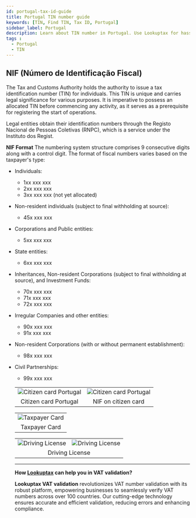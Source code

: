 ```yaml
---
id: portugal-tax-id-guide
title: Portugal TIN number guide
keywords: [TIN, Find TIN, Tax ID, Portugal]
sidebar_label: Portugal
description: Learn about TIN number in Portugal. Use Lookuptax for hassle-free tax id validation in Portugal and other 100+ countries
tags : 
  - Portugal
  - TIN
---
```


## NIF (Número de Identificação Fiscal)
The Tax and Customs Authority holds the authority to issue a tax identification number (TIN) for individuals. This TIN is unique and carries legal significance for various purposes. It is imperative to possess an allocated TIN before commencing any activity, as it serves as a prerequisite for registering the start of operations.

Legal entities obtain their identification numbers through the Registo Nacional de Pessoas Coletivas (RNPC), which is a service under the Instituto dos Regist.


**NIF Format**
The numbering system structure comprises 9 consecutive digits along with a control digit. The format of fiscal numbers varies based on the taxpayer's type:

- Individuals:
  - 1xx xxx xxx
  - 2xx xxx xxx
  - 3xx xxx xxx (not yet allocated)

- Non-resident individuals (subject to final withholding at source):
  - 45x xxx xxx

- Corporations and Public entities:
  - 5xx xxx xxx

- State entities:
  - 6xx xxx xxx

- Inheritances, Non-resident Corporations (subject to final withholding at source), and Investment Funds:
  - 70x xxx xxx
  - 71x xxx xxx
  - 72x xxx xxx

- Irregular Companies and other entities:
  - 90x xxx xxx
  - 91x xxx xxx

- Non-resident Corporations (with or without permanent establishment):
  - 98x xxx xxx

- Civil Partnerships:
  - 99x xxx xxx


  <table align="center" border="0px" border-color="#dedede"><tr><td>
  <img src="/docs/img/taxid/citizen-card-protugal-front.PNG" alt="Citizen card Portugal"  title="Citizen card Portugal"/>
  </td><td>
  <img src="/docs/img/taxid/citizen-card-protugal-back.PNG" alt="Citizen card Portugal"  title="Citizen card Portugal"/>
  </td></tr>
  <tr><td align="center">Citizen card Portugal</td><td align="center">NIF on citizen card</td></tr>
</table>

<table align="center" border="0px" border-color="#dedede"><tr><td>
  <img src="/docs/img/taxid/tax-payer-card-portugal.PNG" alt="Taxpayer Card" title="Taxpayer Card"/>
  </td></tr>
  <tr><td align="center">Taxpayer Card</td></tr>
</table>

<table align="center" border="0px" border-color="#dedede"><tr><td>
  <img src="/docs/img/taxid/dl-portugal.PNG" alt="Driving License"  title="Driving License"/>
  </td><td>
  <img src="/docs/img/taxid/dl-portugal-back.PNG" alt="Driving License"  title="Driving License"/>
  </td></tr>
  <tr><td align="center" colspan='2'>Driving License</td></tr>
</table>

----
**How [Lookuptax](https://lookuptax.com/) can help you in VAT validation?**

**Lookuptax VAT validation** revolutionizes VAT number validation with its robust platform, empowering businesses to seamlessly verify VAT numbers across over 100 countries. Our cutting-edge technology ensures accurate and efficient validation, reducing errors and enhancing compliance.